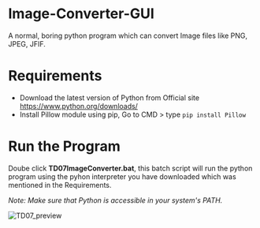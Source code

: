 # Image-Converter-GUI
A normal, boring python program which can convert Image files like PNG, JPEG, JFIF.

# Requirements
- Download the latest version of Python from Official site https://www.python.org/downloads/
- Install Pillow module using pip, 
Go to CMD > type `pip install Pillow`

# Run the Program
Doube click **TD07ImageConverter.bat**, this batch script will run the python program using the pyhon interpreter you have downloaded which was mentioned in the Requirements.

*Note: Make sure that Python is accessible in your system's PATH.*

![TD07_preview](https://github.com/TheDonut07/Image-Converter-GUI/assets/103642750/56cc287f-62f8-4b29-8292-732293719cbd)

